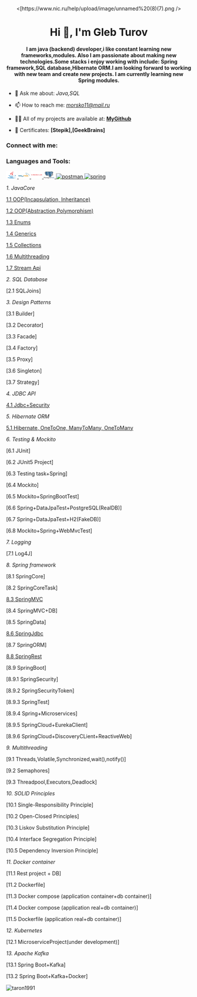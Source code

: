 <p align="center"> <[https://www.nic.ru/help/upload/image/unnamed%20(8)(7).png /> </p>

<h1 align="center">Hi 👋, I'm Gleb Turov </h1>
<h4 align="center">I am java (backend) developer,i like constant learning new frameworks,modules.
Also I am passionate about making new technologies.Some stacks i enjoy working with include: 
Spring framework,SQL database,Hibernate ORM.I am looking forward to working with new team and create new projects. 
I am currently learning new Spring modules.</h4>



- 💬 Ask me about: *Java,SQL*

- 📫 How to reach me: *morsko11@mail.ru*

- 👨‍💻 All of my projects are available at: **[MyGithub](https://github.com/Morsko11)**

- 📜 Certificates: **[Stepik],[GeekBrains]**

<h3 align="left">Connect with me:</h3>


<h3 align="left">Languages and Tools:</h3>
<p align="left">  </a> <a href="https://www.java.com" target="_blank" rel="noreferrer"> <img src="https://raw.githubusercontent.com/devicons/devicon/master/icons/java/java-original.svg" alt="java" width="30" height="20"/> </a> <a href="https://www.mysql.com/" target="_blank" rel="noreferrer"> <img src="https://raw.githubusercontent.com/devicons/devicon/master/icons/mysql/mysql-original-wordmark.svg" alt="mysql" width="30" height="20"/> </a> <a href="https://www.oracle.com/" target="_blank" rel="noreferrer"> <img src="https://raw.githubusercontent.com/devicons/devicon/master/icons/oracle/oracle-original.svg" alt="oracle" width="30" height="20"/> </a> <a href="https://www.postgresql.org" target="_blank" rel="noreferrer"> <img src="https://raw.githubusercontent.com/devicons/devicon/master/icons/postgresql/postgresql-original-wordmark.svg" alt="postgresql" width="30" height="20"/> </a> <a href="https://postman.com" target="_blank" rel="noreferrer"> <img src="https://www.vectorlogo.zone/logos/getpostman/getpostman-icon.svg" alt="postman" width="30" height="20"/> </a> <a href="https://spring.io/" target="_blank" rel="noreferrer"> <img src="https://www.vectorlogo.zone/logos/springio/springio-icon.svg" alt="spring" width="30" height="20"/> </a> </p>

  *1. JavaCore*


  [1.1 OOP(Incapsulation, Inheritance)](https://github.com/Morsko11/Oop-Incapsulation-/tree/master/src/main/java)
  
  [1.2 OOP(Abstraction,Polymorphism)](https://github.com/Morsko11/OOP-Polymorpfism-/tree/master/src/main/java)
  
  [1.3 Enums](https://github.com/Morsko11/Enum/blob/master/src/main/java/org/example/EnumOd.java)
  
  [1.4 Generics](https://github.com/Morsko11/Generics/tree/master/src/main/java/org/example)
  
  [1.5 Collections](https://github.com/Morsko11/Collections/blob/master/src/main/java/org/example/Kartgame.java)
  
  [1.6 Multithreading](https://github.com/Morsko11/MultiThreading/blob/master/src/main/java/org/example/Main.java)

  [1.7 Stream Api](https://github.com/Morsko11/Stream_Api/blob/master/src/main/java/org/example/Main.java)
  
  
  *2. SQL Database*
  
  [2.1 SQLJoins]
  
  
  *3. Design Patterns*
  
  [3.1 Builder]
  
  [3.2 Decorator]
  
  [3.3 Facade]
  
  [3.4 Factory]
  
  [3.5 Proxy]
  
  [3.6 Singleton]
  
  [3.7 Strategy]
  
  
  *4. JDBC API*
  
  [4.1 Jdbc+Security](https://github.com/Morsko11/JDBC_Security/tree/master/src/main/java/com/example/jdbc_security_project)
  
  
  *5. Hibernate ORM*
  
  [5.1 Hibernate, OneToOne, ManyToMany, OneToMany](https://github.com/Morsko11/Hibernate_ORM/tree/master/src/main/java)
  
   
  *6. Testing & Mockito* 
  
  [6.1 JUnit]

  [6.2 JUnit5 Project]
  
  [6.3 Testing task+Spring]
  
  [6.4 Mockito]
  
  [6.5 Mockito+SpringBootTest]
  
  [6.6 Spring+DataJpaTest+PostgreSQL(RealDB)]

  [6.7 Spring+DataJpaTest+H2(FakeDB)]
  
  [6.8 Mockito+Spring+WebMvcTest]
  
  
  *7. Logging*
  
  [7.1 Log4J]
  
  
  *8. Spring framework*
  
  [8.1 SpringCore]
  
  [8.2 SpringCoreTask]
  
  [8.3 SpringMVC](https://github.com/Morsko11/Spring_MVC/tree/master/src/main/java/com/example/sprinwebmvctest)
  
  [8.4 SpringMVC+DB]
  
  [8.5 SpringData]
  
  [8.6 SpringJdbc](https://github.com/Morsko11/Spring_JDBC/tree/master/src/main/java/com/example/springjdbc)
  
  [8.7 SpringORM]
  
  [8.8 SpringRest](https://github.com/Morsko11/SpringREST/tree/master/src/main/java/com/restful/restproject)
  
  [8.9 SpringBoot]
  
  [8.9.1 SpringSecurity]
  
  [8.9.2 SpringSecurityToken]
  
  [8.9.3 SpringTest]
  
  [8.9.4 Spring+Microservices]
  
  [8.9.5 SpringCloud+EurekaClient]
  
  [8.9.6 SpringCloud+DiscoveryCLient+ReactiveWeb]
  
  
  *9. Multithreading*
  
  [9.1 Threads,Volatile,Synchronized,wait(),notify()]
  
  [9.2 Semaphores]
  
  [9.3 Threadpool,Executors,Deadlock]
  
  
  *10. SOLID Principles*
  
 [10.1 Single-Responsibility Principle]
 
 [10.2 Open-Closed Principles]
 
 [10.3 Liskov Substitution Principle]
 
 [10.4 Interface Segregation Principle]
 
 [10.5 Dependency Inversion Principle]
  
  
  *11. Docker container*
  
  [11.1 Rest project + DB]
  
  [11.2 Dockerfile]
 
  [11.3 Docker compose (application container+db container)]

  [11.4 Docker compose (application real+db container)]
  
  [11.5 Dockerfile (application real+db container)]


  *12. Kubernetes*
  
  [12.1 MicroserviceProject(under development)]
  
  
  *13. Apache Kafka*
  
  [13.1 Spring Boot+Kafka]
  
  [13.2 Spring Boot+Kafka+Docker]




<p><img align="center" src="https://github-readme-streak-stats.herokuapp.com/?user=taron1991&" alt="taron1991" /></p>
